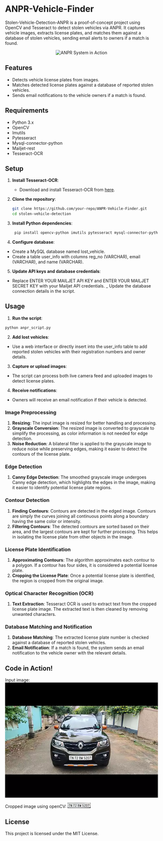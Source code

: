 # ANPR-Vehicle-Finder
Stolen-Vehicle-Detection-ANPR is a proof-of-concept project using OpenCV and Tesseract to detect stolen vehicles via ANPR. It captures vehicle images, extracts license plates, and matches them against a database of stolen vehicles, sending email alerts to owners if a match is found.


<div align="center">
  <img src="https://github.com/guyoverclocked/ANPR-Vehicle-Finder/blob/main/Contents/ANPR.gif" alt="ANPR System in Action">
</div>

## Features
- Detects vehicle license plates from images.
- Matches detected license plates against a database of reported stolen vehicles.
- Sends email notifications to the vehicle owners if a match is found.

## Requirements
- Python 3.x
- OpenCV
- Imutils
- Pytesseract
- Mysql-connector-python
- Mailjet-rest
- Tesseract-OCR

## Setup

1. **Install Tesseract-OCR**:
   - Download and install Tesseract-OCR from [here](https://github.com/tesseract-ocr/tesseract).

2. **Clone the repository**:
   ```bash
   git clone https://github.com/your-repo/ANPR-Vehicle-Finder.git
   cd stolen-vehicle-detection
   ```
   
3. **Install Python dependencies**:
   ```bash
    pip install opencv-python imutils pytesseract mysql-connector-python mailjet-rest
   ```
   
4. **Configure database**:
-  Create a MySQL database named lost_vehicle.
-  Create a table user_info with columns reg_no (VARCHAR), email (VARCHAR), and name (VARCHAR).
  
5. **Update API keys and database credentials**:
-  Replace ENTER YOUR MAILJET API KEY and ENTER YOUR MAILJET SECRET KEY with your Mailjet API credentials.
_  Update the database connection details in the script.

## Usage
1. **Run the script**:
```bash
python anpr_script.py
```
2. **Add lost vehicles**:
-  Use a web interface or directly insert into the user_info table to add reported stolen vehicles with their registration numbers and owner details.
   
3. **Capture or upload images**:
-  The script can process both live camera feed and uploaded images to detect license plates.
  
4. **Receive notifications**:
-  Owners will receive an email notification if their vehicle is detected.

### Image Preprocessing
1. **Resizing**: The input image is resized for better handling and processing.
2. **Grayscale Conversion**: The resized image is converted to grayscale to simplify the processing, as color information is not needed for edge detection.
3. **Noise Reduction**: A bilateral filter is applied to the grayscale image to reduce noise while preserving edges, making it easier to detect the contours of the license plate.

### Edge Detection
1. **Canny Edge Detection**: The smoothed grayscale image undergoes Canny edge detection, which highlights the edges in the image, making it easier to identify potential license plate regions.

### Contour Detection
1. **Finding Contours**: Contours are detected in the edged image. Contours are simply the curves joining all continuous points along a boundary having the same color or intensity.
2. **Filtering Contours**: The detected contours are sorted based on their area, and the largest contours are kept for further processing. This helps in isolating the license plate from other objects in the image.

### License Plate Identification
1. **Approximating Contours**: The algorithm approximates each contour to a polygon. If a contour has four sides, it is considered a potential license plate.
2. **Cropping the License Plate**: Once a potential license plate is identified, the region is cropped from the original image.

### Optical Character Recognition (OCR)
1. **Text Extraction**: Tesseract OCR is used to extract text from the cropped license plate image. The extracted text is then cleaned by removing unwanted characters.

### Database Matching and Notification
1. **Database Matching**: The extracted license plate number is checked against a database of reported stolen vehicles.
2. **Email Notification**: If a match is found, the system sends an email notification to the vehicle owner with the relevant details.

## Code in Action!
Input image:
![Input image](https://github.com/guyoverclocked/ANPR-Vehicle-Finder/blob/main/Contents/car2.jpg)

Cropped image using openCV:
![Output image](https://github.com/guyoverclocked/ANPR-Vehicle-Finder/blob/main/Contents/1.png)

## License
This project is licensed under the MIT License.

